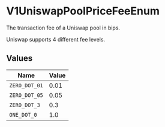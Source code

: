 # V1UniswapPoolPriceFeeEnum

The transaction fee of a Uniswap pool in bips.

Uniswap supports 4 different fee levels.


## Values

| Name          | Value         |
| ------------- | ------------- |
| `ZERO_DOT_01` | 0.01          |
| `ZERO_DOT_05` | 0.05          |
| `ZERO_DOT_3`  | 0.3           |
| `ONE_DOT_0`   | 1.0           |